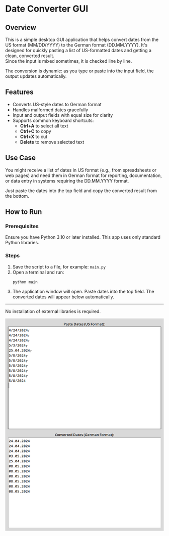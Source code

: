 # Date Converter GUI

## Overview
This is a simple desktop GUI application that helps convert dates from the US format (MM/DD/YYYY) to the German format (DD.MM.YYYY). It's designed for quickly pasting a list of US-formatted dates and getting a clean, converted result.  
Since the input is mixed sometimes, it is checked line by line.

The conversion is dynamic: as you type or paste into the input field, the output updates automatically.

## Features
- Converts US-style dates to German format
- Handles malformed dates gracefully
- Input and output fields with equal size for clarity
- Supports common keyboard shortcuts:
  - **Ctrl+A** to select all text
  - **Ctrl+C** to copy
  - **Ctrl+X** to cut
  - **Delete** to remove selected text

## Use Case
You might receive a list of dates in US format (e.g., from spreadsheets or web pages) and need them in German format for reporting, documentation, or data entry in systems requiring the DD.MM.YYYY format.

Just paste the dates into the top field and copy the converted result from the bottom.

## How to Run
### Prerequisites
Ensure you have Python 3.10 or later installed. This app uses only standard Python libraries.

### Steps
1. Save the script to a file, for example: `main.py`
2. Open a terminal and run:
   ```bash
   python main
   ```
3. The application window will open. Paste dates into the top field. The converted dates will appear below automatically.

---

No installation of external libraries is required.

![](dateConverter.png)
